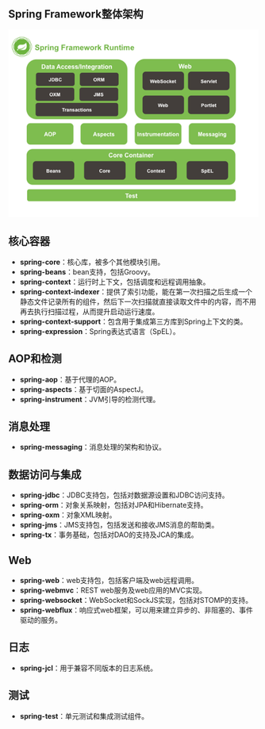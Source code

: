 ## Spring Framework整体架构
![在这里插入图片描述](./resource/spring-framework-runtime.png?x-oss-process=image/watermark,type_ZmFuZ3poZW5naGVpdGk,shadow_10,text_aHR0cHM6Ly9ibG9nLmNzZG4ubmV0L3R6dzE5OTI=,size_16,color_FFFFFF,t_70)
## 核心容器
- **spring-core**：核心库，被多个其他模块引用。
- **spring-beans**：bean支持，包括Groovy。
- **spring-context**：运行时上下文，包括调度和远程调用抽象。
- **spring-context-indexer**：提供了索引功能，能在第一次扫描之后生成一个静态文件记录所有的组件，然后下一次扫描就直接读取文件中的内容，而不用再去执行扫描过程，从而提升启动运行速度。
- **spring-context-support**：包含用于集成第三方库到Spring上下文的类。
- **spring-expression**：Spring表达式语言（SpEL）。

## AOP和检测
- **spring-aop**：基于代理的AOP。
- **spring-aspects**：基于切面的AspectJ。
- **spring-instrument**：JVM引导的检测代理。

## 消息处理
- **spring-messaging**：消息处理的架构和协议。

## 数据访问与集成
- **spring-jdbc**：JDBC支持包，包括对数据源设置和JDBC访问支持。
- **spring-orm**：对象关系映射，包括对JPA和Hibernate支持。
- **spring-oxm**：对象XML映射。
- **spring-jms**：JMS支持包，包括发送和接收JMS消息的帮助类。
- **spring-tx**：事务基础，包括对DAO的支持及JCA的集成。

## Web
- **spring-web**：web支持包，包括客户端及web远程调用。
- **spring-webmvc**：REST web服务及web应用的MVC实现。
- **spring-websocket**：WebSocket和SockJS实现，包括对STOMP的支持。
- **spring-webflux**：响应式web框架，可以用来建立异步的、非阻塞的、事件驱动的服务。

## 日志
- **spring-jcl**：用于兼容不同版本的日志系统。

## 测试
- **spring-test**：单元测试和集成测试组件。
